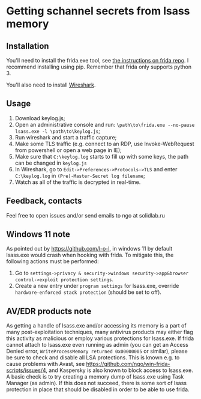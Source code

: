 # Getting schannel secrets from lsass memory

## Installation

You'll need to install the frida.exe tool, see [the instructions on frida repo](https://github.com/frida/frida#1-install-from-prebuilt-binaries). I recommend installing using pip. Remember that frida only supports python 3.

You'll also need to install [Wireshark](https://www.wireshark.org/).

## Usage

1. Download keylog.js;
2. Open an administrative console and run: `\path\to\frida.exe --no-pause lsass.exe -l \path\to\keylog.js`;
3. Run wireshark and start a traffic capture;
4. Make some TLS traffic (e.g. connect to an RDP, use Invoke-WebRequest from powershell or open a web page in IE);
5. Make sure that `C:\keylog.log` starts to fill up with some keys, the path can be changed in `keylog.js`
6. In Wireshark, go to `Edit->Preferences->Protocols->TLS` and enter `C:\keylog.log` in `(Pre)-Master-Secret log filename`;
7. Watch as all of the traffic is decrypted in real-time.


## Feedback, contacts

Feel free to open issues and/or send emails to ngo at solidlab.ru

## Windows 11 note

As pointed out by https://github.com/l-o-l, in windows 11 by default lsass.exe would crash when hooking with frida.
To mitigate this, the following actions must be performed:

1. Go to `settings->privacy & security->windows security->app&browser control->exploit protection settings`.
2. Create a new entry under `program settings` for lsass.exe, override `hardware-enforced stack protection` (should be set to off).

## AV/EDR products note

As getting a handle of  lsass.exe and/or accessing its memory is a part of many post-exploitation techniques, many antivirus products may either flag this activity as malicious or employ various protections for lsass.exe. If frida cannot attach to lsass.exe even running as admin (you can get an Access Denied error, `WriteProcessMemory returned 0x00000005` or similar), please be sure to check and disable all LSA protections. This is known e.g. to cause problems with Avast, see https://github.com/ngo/win-frida-scripts/issues/4, and Kaspersky is also known to block access to lsass.exe. A basic check is to try creating a memory dump of lsass.exe using Task Manager (as admin). If this does not succeed, there is some sort of lsass protection in place that should be disabled in order to be able to use frida.
